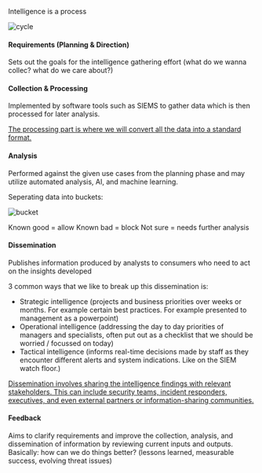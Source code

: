 Intelligence is a process

![cycle](cycle.png)

#### Requirements (Planning & Direction)

Sets out the goals for the intelligence gathering effort (what do we wanna collec? what do we care about?)

#### Collection & Processing

Implemented by software tools such as SIEMS to gather data which is then processed for later analysis.

<u>The processing part is where we will convert all the data into a standard format.</u>

#### Analysis

Performed against the given use cases from the planning phase and may utilize automated analysis, AI, and machine learning.

Seperating data into buckets: 

![bucket](bucket.png)

Known good = allow
Known bad = block
Not sure = needs further analysis

#### Dissemination

Publishes information produced by analysts to consumers who need to act on the insights developed

3 common ways that we like to break up this dissemination is:

* Strategic intelligence (projects and business priorities over weeks or months. For example certain best practices. For example presented to management as a powerpoint)
* Operational intelligence (addressing the day to day priorities of managers and specialists, often put out as a checklist that we should be worried / focussed on today)
* Tactical intelligence (informs real-time decisions made by staff as they encounter different alerts and system indications. Like on the SIEM watch floor.)

<u> Dissemination involves sharing the intelligence findings with relevant stakeholders. This can include security teams, incident responders, executives, and even external partners or information-sharing communities. </u>

#### Feedback

Aims to clarify requirements and improve the collection, analysis, and dissemination of information by reviewing current inputs and outputs. Basically: how can we do things better?
(lessons learned, measurable success, evolving threat issues)
